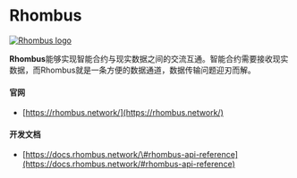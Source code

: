 # Rhombus

[![Rhombus logo](https://ethereum.consensys.net/hs-fs/hubfs/Rhombus%20logo.png?width=192&name=Rhombus%20logo.png)](http://bit.ly/Rhombus-devportal)

**Rhombus**能够实现智能合约与现实数据之间的交流互通。智能合约需要接收现实数据，而Rhombus就是一条方便的数据通道，数据传输问题迎刃而解。



#### 官网

* [https://rhombus.network/](https://rhombus.network/)



#### 开发文档

* [https://docs.rhombus.network/\#rhombus-api-reference](https://docs.rhombus.network/#rhombus-api-reference)

